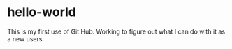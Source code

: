 # hello-world
This is my first use of Git Hub.  Working to figure out what I can do with it as a new users.
